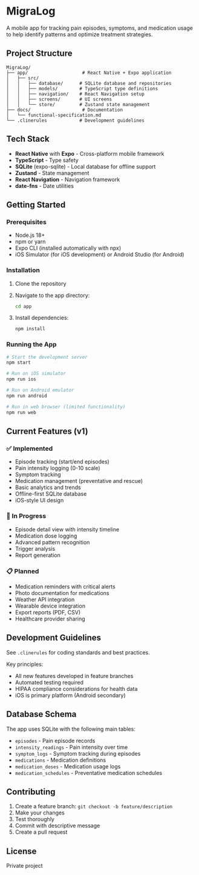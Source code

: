 # MigraLog

A mobile app for tracking pain episodes, symptoms, and medication usage to help identify patterns and optimize treatment strategies.

## Project Structure

```
MigraLog/
├── app/                    # React Native + Expo application
│   ├── src/
│   │   ├── database/      # SQLite database and repositories
│   │   ├── models/        # TypeScript type definitions
│   │   ├── navigation/    # React Navigation setup
│   │   ├── screens/       # UI screens
│   │   └── store/         # Zustand state management
├── docs/                   # Documentation
│   └── functional-specification.md
└── .clinerules            # Development guidelines

```

## Tech Stack

- **React Native** with **Expo** - Cross-platform mobile framework
- **TypeScript** - Type safety
- **SQLite** (expo-sqlite) - Local database for offline support
- **Zustand** - State management
- **React Navigation** - Navigation framework
- **date-fns** - Date utilities

## Getting Started

### Prerequisites

- Node.js 18+
- npm or yarn
- Expo CLI (installed automatically with npx)
- iOS Simulator (for iOS development) or Android Studio (for Android)

### Installation

1. Clone the repository
2. Navigate to the app directory:
   ```bash
   cd app
   ```

3. Install dependencies:
   ```bash
   npm install
   ```

### Running the App

```bash
# Start the development server
npm start

# Run on iOS simulator
npm run ios

# Run on Android emulator
npm run android

# Run in web browser (limited functionality)
npm run web
```

## Current Features (v1)

### ✅ Implemented
- Episode tracking (start/end episodes)
- Pain intensity logging (0-10 scale)
- Symptom tracking
- Medication management (preventative and rescue)
- Basic analytics and trends
- Offline-first SQLite database
- iOS-style UI design

### 🚧 In Progress
- Episode detail view with intensity timeline
- Medication dose logging
- Advanced pattern recognition
- Trigger analysis
- Report generation

### 📋 Planned
- Medication reminders with critical alerts
- Photo documentation for medications
- Weather API integration
- Wearable device integration
- Export reports (PDF, CSV)
- Healthcare provider sharing

## Development Guidelines

See `.clinerules` for coding standards and best practices.

Key principles:
- All new features developed in feature branches
- Automated testing required
- HIPAA compliance considerations for health data
- iOS is primary platform (Android secondary)

## Database Schema

The app uses SQLite with the following main tables:
- `episodes` - Pain episode records
- `intensity_readings` - Pain intensity over time
- `symptom_logs` - Symptom tracking during episodes
- `medications` - Medication definitions
- `medication_doses` - Medication usage logs
- `medication_schedules` - Preventative medication schedules

## Contributing

1. Create a feature branch: `git checkout -b feature/description`
2. Make your changes
3. Test thoroughly
4. Commit with descriptive message
5. Create a pull request

## License

Private project
